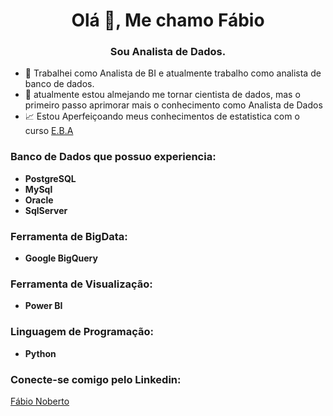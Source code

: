 <h1 align="center">Olá 👋, Me chamo Fábio</h1>
<h3 align="center">Sou Analista de Dados.</h3>

- 🔭 Trabalhei como Analista de BI e atualmente trabalho como analista de banco de dados.
- :runner: atualmente estou almejando me tornar cientista de dados, mas o primeiro passo aprimorar mais o conhecimento como Analista de Dados 
- :chart_with_upwards_trend: Estou Aperfeiçoando meus conhecimentos de estatistica com o curso <a href="https://www.renatabiaggi.com/eba" target="blank"/>E.B.A</a>

<h3 align="left">Banco de Dados que possuo experiencia:</h3>
<ul>
<li> <strong>PostgreSQL</strong> </li>
<li> <strong>MySql</strong>  </li>
<li> <strong>Oracle</strong>  </li>
<li> <strong>SqlServer</strong>  </li>
</ul>

<h3 align="left">Ferramenta de BigData:</h3>
<ul>
<li> <strong>Google BigQuery</strong> </li>
</ul>

<h3 align="left">Ferramenta de Visualização:</h3>
<ul>
<li> <strong>Power BI</strong> </li>
</ul>

<h3 align="left">Linguagem de Programação:</h3>
<ul>
<li> <strong>Python</strong> </li>
</ul>

<h3 align="left">Conecte-se comigo pelo Linkedin:</h3>
<p align="left">
<a href="https://linkedin.com/in/fábio-noberto-849540158/" target="blank"/>Fábio Noberto </a>

<!-- 
<h3 align="left">Tópico Reservado para colocar projetos: </h3>
<ul>
<li> <strong></strong> </li>
<li> <strong></strong>  </li>
<li> <strong></strong>  </li>
<li> <strong></strong>  </li>
</ul>
-->
